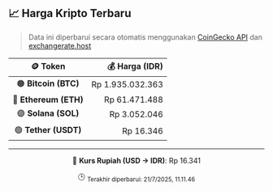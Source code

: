 

<!-- HARGA_KRIPTO -->
## 📈 Harga Kripto Terbaru

> Data ini diperbarui secara otomatis menggunakan [CoinGecko API](https://www.coingecko.com/) dan [exchangerate.host](https://exchangerate.host/)

<div align="center">

| 🪙 Token | 💰 Harga (IDR) |
|:------:|---------------:|
| 🟠 **Bitcoin (BTC)**   | Rp 1.935.032.363 |
| 🔵 **Ethereum (ETH)**  | Rp 61.471.488 |
| 🟣 **Solana (SOL)**    | Rp 3.052.046 |
| 🟢 **Tether (USDT)**   | Rp 16.346 |

---

💱 **Kurs Rupiah (USD → IDR)**: Rp 16.341

🕒 <sub>Terakhir diperbarui: 21/7/2025, 11.11.46</sub>

</div>
<!-- /HARGA_KRIPTO -->